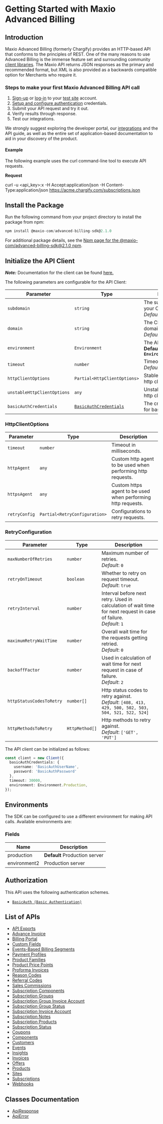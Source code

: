 
# Getting Started with Maxio Advanced Billing

## Introduction

Maxio Advanced Billing (formerly Chargify) provides an HTTP-based API that conforms to the principles of REST.
One of the many reasons to use Advanced Billing is the immense feature set and surrounding community [client libraries](page:development-tools/client-libraries).
The Maxio API returns JSON responses as the primary and recommended format, but XML is also provided as a backwards compatible option for Merchants who require it.

### Steps to make your first Maxio Advanced Billing API call

1. [Sign-up](https://app.chargify.com/signup/maxio-billing-sandbox) or [log-in](https://app.chargify.com/login.html) to your [test site](https://maxio-chargify.zendesk.com/hc/en-us/articles/5405553861773-Testing-Intro) account.
2. [Setup and configure authentication](https://maxio-chargify.zendesk.com/hc/en-us/articles/5405281550477-API-Keys#api) credentials.
3. Submit your API request and try it out.
4. Verify results through response.
5. Test our integrations.

We strongly suggest exploring the developer portal, our [integrations](https://www.maxio.com/integrations) and the API guide, as well as the entire set of application-based documentation to aid in your discovery of the product.

#### Example

The following example uses the curl command-line tool to execute API requests.

**Request**

curl -u <api_key>:x -H Accept:application/json -H Content-Type:application/json https://acme.chargify.com/subscriptions.json

## Install the Package

Run the following command from your project directory to install the package from npm:

```ts
npm install @maxio-com/advanced-billing-sdk@2.1.0
```

For additional package details, see the [Npm page for the @maxio-com/advanced-billing-sdk@2.1.0 npm](https://www.npmjs.com/package/@maxio-com/advanced-billing-sdk/v/2.1.0).

## Initialize the API Client

**_Note:_** Documentation for the client can be found [here.](https://www.github.com/maxio-com/ab-typescript-sdk/tree/2.1.0/doc/client.md)

The following parameters are configurable for the API Client:

| Parameter | Type | Description |
|  --- | --- | --- |
| `subdomain` | `string` | The subdomain for your Chargify site.<br>*Default*: `'subdomain'` |
| `domain` | `string` | The Chargify server domain.<br>*Default*: `'chargify.com'` |
| `environment` | `Environment` | The API environment. <br> **Default: `Environment.Production`** |
| `timeout` | `number` | Timeout for API calls.<br>*Default*: `30000` |
| `httpClientOptions` | `Partial<HttpClientOptions>` | Stable configurable http client options. |
| `unstableHttpClientOptions` | `any` | Unstable configurable http client options. |
| `basicAuthCredentials` | [`BasicAuthCredentials`](https://www.github.com/maxio-com/ab-typescript-sdk/tree/2.1.0/doc/$a/https://www.github.com/maxio-com/ab-typescript-sdk/tree/2.1.0/basic-authentication.md) | The credential object for basicAuth |

### HttpClientOptions

| Parameter | Type | Description |
|  --- | --- | --- |
| `timeout` | `number` | Timeout in milliseconds. |
| `httpAgent` | `any` | Custom http agent to be used when performing http requests. |
| `httpsAgent` | `any` | Custom https agent to be used when performing http requests. |
| `retryConfig` | `Partial<RetryConfiguration>` | Configurations to retry requests. |

### RetryConfiguration

| Parameter | Type | Description |
|  --- | --- | --- |
| `maxNumberOfRetries` | `number` | Maximum number of retries. <br> *Default*: `0` |
| `retryOnTimeout` | `boolean` | Whether to retry on request timeout. <br> *Default*: `true` |
| `retryInterval` | `number` | Interval before next retry. Used in calculation of wait time for next request in case of failure. <br> *Default*: `1` |
| `maximumRetryWaitTime` | `number` | Overall wait time for the requests getting retried. <br> *Default*: `0` |
| `backoffFactor` | `number` | Used in calculation of wait time for next request in case of failure. <br> *Default*: `2` |
| `httpStatusCodesToRetry` | `number[]` | Http status codes to retry against. <br> *Default*: `[408, 413, 429, 500, 502, 503, 504, 521, 522, 524]` |
| `httpMethodsToRetry` | `HttpMethod[]` | Http methods to retry against. <br> *Default*: `['GET', 'PUT']` |

The API client can be initialized as follows:

```ts
const client = new Client({
  basicAuthCredentials: {
    username: 'BasicAuthUserName',
    password: 'BasicAuthPassword'
  },
  timeout: 30000,
  environment: Environment.Production,
});
```

## Environments

The SDK can be configured to use a different environment for making API calls. Available environments are:

### Fields

| Name | Description |
|  --- | --- |
| production | **Default** Production server |
| environment2 | Production server |

## Authorization

This API uses the following authentication schemes.

* [`BasicAuth (Basic Authentication)`](https://www.github.com/maxio-com/ab-typescript-sdk/tree/2.1.0/doc/$a/https://www.github.com/maxio-com/ab-typescript-sdk/tree/2.1.0/basic-authentication.md)

## List of APIs

* [API Exports](https://www.github.com/maxio-com/ab-typescript-sdk/tree/2.1.0/doc/controllers/api-exports.md)
* [Advance Invoice](https://www.github.com/maxio-com/ab-typescript-sdk/tree/2.1.0/doc/controllers/advance-invoice.md)
* [Billing Portal](https://www.github.com/maxio-com/ab-typescript-sdk/tree/2.1.0/doc/controllers/billing-portal.md)
* [Custom Fields](https://www.github.com/maxio-com/ab-typescript-sdk/tree/2.1.0/doc/controllers/custom-fields.md)
* [Events-Based Billing Segments](https://www.github.com/maxio-com/ab-typescript-sdk/tree/2.1.0/doc/controllers/events-based-billing-segments.md)
* [Payment Profiles](https://www.github.com/maxio-com/ab-typescript-sdk/tree/2.1.0/doc/controllers/payment-profiles.md)
* [Product Families](https://www.github.com/maxio-com/ab-typescript-sdk/tree/2.1.0/doc/controllers/product-families.md)
* [Product Price Points](https://www.github.com/maxio-com/ab-typescript-sdk/tree/2.1.0/doc/controllers/product-price-points.md)
* [Proforma Invoices](https://www.github.com/maxio-com/ab-typescript-sdk/tree/2.1.0/doc/controllers/proforma-invoices.md)
* [Reason Codes](https://www.github.com/maxio-com/ab-typescript-sdk/tree/2.1.0/doc/controllers/reason-codes.md)
* [Referral Codes](https://www.github.com/maxio-com/ab-typescript-sdk/tree/2.1.0/doc/controllers/referral-codes.md)
* [Sales Commissions](https://www.github.com/maxio-com/ab-typescript-sdk/tree/2.1.0/doc/controllers/sales-commissions.md)
* [Subscription Components](https://www.github.com/maxio-com/ab-typescript-sdk/tree/2.1.0/doc/controllers/subscription-components.md)
* [Subscription Groups](https://www.github.com/maxio-com/ab-typescript-sdk/tree/2.1.0/doc/controllers/subscription-groups.md)
* [Subscription Group Invoice Account](https://www.github.com/maxio-com/ab-typescript-sdk/tree/2.1.0/doc/controllers/subscription-group-invoice-account.md)
* [Subscription Group Status](https://www.github.com/maxio-com/ab-typescript-sdk/tree/2.1.0/doc/controllers/subscription-group-status.md)
* [Subscription Invoice Account](https://www.github.com/maxio-com/ab-typescript-sdk/tree/2.1.0/doc/controllers/subscription-invoice-account.md)
* [Subscription Notes](https://www.github.com/maxio-com/ab-typescript-sdk/tree/2.1.0/doc/controllers/subscription-notes.md)
* [Subscription Products](https://www.github.com/maxio-com/ab-typescript-sdk/tree/2.1.0/doc/controllers/subscription-products.md)
* [Subscription Status](https://www.github.com/maxio-com/ab-typescript-sdk/tree/2.1.0/doc/controllers/subscription-status.md)
* [Coupons](https://www.github.com/maxio-com/ab-typescript-sdk/tree/2.1.0/doc/controllers/coupons.md)
* [Components](https://www.github.com/maxio-com/ab-typescript-sdk/tree/2.1.0/doc/controllers/components.md)
* [Customers](https://www.github.com/maxio-com/ab-typescript-sdk/tree/2.1.0/doc/controllers/customers.md)
* [Events](https://www.github.com/maxio-com/ab-typescript-sdk/tree/2.1.0/doc/controllers/events.md)
* [Insights](https://www.github.com/maxio-com/ab-typescript-sdk/tree/2.1.0/doc/controllers/insights.md)
* [Invoices](https://www.github.com/maxio-com/ab-typescript-sdk/tree/2.1.0/doc/controllers/invoices.md)
* [Offers](https://www.github.com/maxio-com/ab-typescript-sdk/tree/2.1.0/doc/controllers/offers.md)
* [Products](https://www.github.com/maxio-com/ab-typescript-sdk/tree/2.1.0/doc/controllers/products.md)
* [Sites](https://www.github.com/maxio-com/ab-typescript-sdk/tree/2.1.0/doc/controllers/sites.md)
* [Subscriptions](https://www.github.com/maxio-com/ab-typescript-sdk/tree/2.1.0/doc/controllers/subscriptions.md)
* [Webhooks](https://www.github.com/maxio-com/ab-typescript-sdk/tree/2.1.0/doc/controllers/webhooks.md)

## Classes Documentation

* [ApiResponse](https://www.github.com/maxio-com/ab-typescript-sdk/tree/2.1.0/doc/api-response.md)
* [ApiError](https://www.github.com/maxio-com/ab-typescript-sdk/tree/2.1.0/doc/api-error.md)

